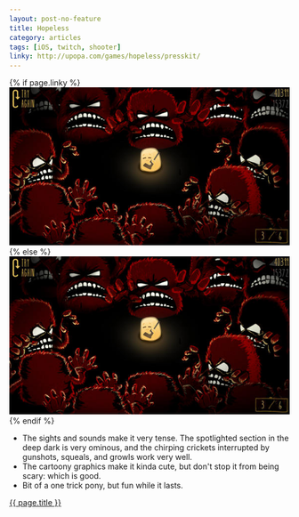 ```yaml
---
layout: post-no-feature
title: Hopeless
category: articles
tags: [iOS, twitch, shooter]
linky: http://upopa.com/games/hopeless/presskit/
---
```


{% if page.linky %}
<a href="{{page.linky}}">![{{ page.title }}](/images/hopeless.jpg)</a>
{% else %}
![{{ page.title }}](/images/hopeless.jpg)
{% endif %}

* The sights and sounds make it very tense. The spotlighted section in the deep dark is very ominous, and the chirping crickets interrupted by gunshots, squeals, and growls work very well.
* The cartoony graphics make it kinda cute, but don't stop it from being scary: which is good.
* Bit of a one trick pony, but fun while it lasts.

[{{ page.title }}]({{page.linky}})